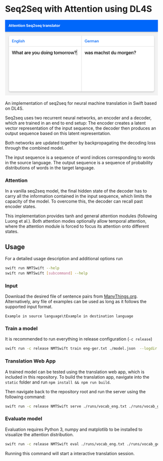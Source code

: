 # Seq2Seq with Attention using DL4S

![demo image](https://github.com/palle-k/Seq2Seq-DL4S/blob/master/.github/image.png?raw=true)

An implementation of seq2seq for neural machine translation in Swift based on DL4S.

Seq2seq uses two recurrent neural networks, an encoder and a decoder, which are trained in an end to end setup:
The encoder creates a latent vector representation of the input sequence, the decoder then produces an output sequence based on this latent representation.

Both networks are updated together by backpropagating the decoding loss through the combined model.

The input sequence is a sequence of word indices corresponding to words in the source language.
The output sequence is a sequence of probability distributions of words in the target language.

### Attention

In a vanilla seq2seq model, the final hidden state of the decoder has to carry all the information contained in the input sequence, which limits
the capacity of the model. To overcome this, the decoder can recall past encoder states.

This implementation provides tanh and general attention modules (following Luong et al.). 
Both attention modes optionally allow temporal attention,
where the attention module is forced to focus its attention onto different states.

## Usage

For a detailed usage description and additional options run 

```bash
swift run NMTSwift --help
swift run NMTSwift [subcommand] --help
```

### Input

Download the desired file of sentence pairs from [ManyThings.org](https://www.manythings.org/anki/).
Alternatively, any file of examples can be used as long as it follows the supported input format.

```
Example in source language\tExample in destination language
```

### Train a model

It is recommended to run everything in release configuration (`-c release`)

```bash
swift run -c release NMTSwift train eng-ger.txt ./model.json  --logdir ./logs
```

### Translation Web App

A trained model can be tested using the translation web app, which is included in this repository.
To build the translation app, navigate into the `static` folder and run `npm install && npm run build`.

Then navigate back to the repository root and run the server using the following command:

```bash
swift run -c release NMTSwift serve ./runs/vocab_eng.txt ./runs/vocab_ger.txt ./runs/model.json
```

### Evaluate  model

Evaluation requires Python 3, numpy and matplotlib to be installed to visualize the attention distribution.

```bash
swift run -c release NMTSwift eval ./runs/vocab_eng.txt ./runs/vocab_ger.txt ./runs/model.json
```

Running this command will start a interactive translation session.

